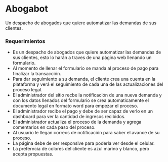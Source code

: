 # Abogabot

Un despacho de abogados que quiere automatizar las demandas de sus clientes.

### Requerimientos

* Es un despacho de abogados que quiere automatizar las demandas de sus clientes, esto lo harán a traves de una página web llenando un formulario.
* Al momento de llenar el formulario se manda al proceso de pago para finalizar la transacción.
* Para dar seguimiento a su demanda, el cliente crea una cuenta en la plataforma y verá el seguimiento de cada una de las actualizaciones del proceso legal.
* El administrador del sitio recbe la notificación de una nueva demanda y con los datos llenados del formulario se crea automaticamente el documento legal en formato word para empezar el proceso.
* El administrador recibe el pago y debe de ser capaz de verlo en un dashboard para ver la cantidad de ingresos recibidos.
* El administrador actualiza el proceso de la demanda y agrega comentarios en cada paso del proceso.
* Al usuario le llegan correos de notificación para saber el avance de su proceso.
* La página debe de ser responsive para poderla ver desde el celular.
* La preferncia de colores del cliente es azul marino y blanco, pero acepta propuestas.
